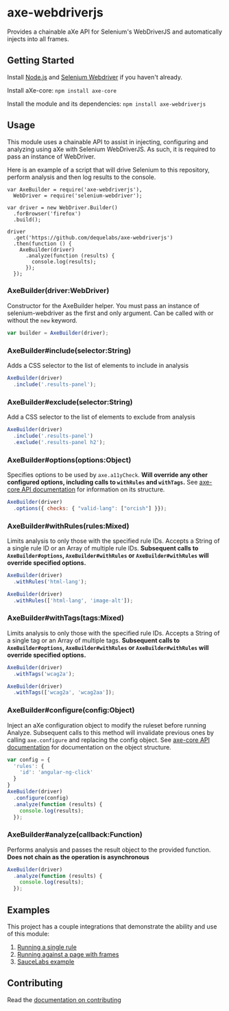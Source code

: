 # axe-webdriverjs

Provides a chainable aXe API for Selenium's WebDriverJS and automatically injects into all frames.

## Getting Started

Install [Node.js](https://docs.npmjs.com/getting-started/installing-node) and [Selenium Webdriver](https://www.npmjs.com/package/selenium-webdriver) if you haven't already.

Install aXe-core: `npm install axe-core`

Install the module and its dependencies: `npm install axe-webdriverjs`

## Usage

This module uses a chainable API to assist in injecting, configuring and analyzing using aXe with Selenium WebDriverJS.  As such, it is required to pass an instance of WebDriver.

Here is an example of a script that will drive Selenium to this repository, perform analysis and then log results to the console.
```
var AxeBuilder = require('axe-webdriverjs'),
  WebDriver = require('selenium-webdriver');

var driver = new WebDriver.Builder()
  .forBrowser('firefox')
  .build();

driver
  .get('https://github.com/dequelabs/axe-webdriverjs')
  .then(function () {
    AxeBuilder(driver)
      .analyze(function (results) {
        console.log(results);
      });
  });
```

### AxeBuilder(driver:WebDriver)

Constructor for the AxeBuilder helper. You must pass an instance of selenium-webdriver as the first and only argument.  Can be called with or without the `new` keyword.

```javascript
var builder = AxeBuilder(driver);
```

### AxeBuilder#include(selector:String)

Adds a CSS selector to the list of elements to include in analysis

```javascript
AxeBuilder(driver)
  .include('.results-panel');
```

### AxeBuilder#exclude(selector:String)

Add a CSS selector to the list of elements to exclude from analysis

```javascript
AxeBuilder(driver)
  .include('.results-panel')
  .exclude('.results-panel h2');
```

### AxeBuilder#options(options:Object)

Specifies options to be used by `axe.a11yCheck`.  **Will override any other configured options, including calls to `withRules` and `withTags`.** See [axe-core API documentation](https://github.com/dequelabs/axe-core/blob/master/doc/API.md) for information on its structure.

```javascript
AxeBuilder(driver)
  .options({ checks: { "valid-lang": ["orcish"] }});
```

### AxeBuilder#withRules(rules:Mixed)

Limits analysis to only those with the specified rule IDs.  Accepts a String of a single rule ID or an Array of multiple rule IDs. **Subsequent calls to `AxeBuilder#options`, `AxeBuilder#withRules` or `AxeBuilder#withRules` will override specified options.**

```javascript
AxeBuilder(driver)
  .withRules('html-lang');
```

```javascript
AxeBuilder(driver)
  .withRules(['html-lang', 'image-alt']);
```

### AxeBuilder#withTags(tags:Mixed)

Limits analysis to only those with the specified rule IDs.  Accepts a String of a single tag or an Array of multiple tags.  **Subsequent calls to `AxeBuilder#options`, `AxeBuilder#withRules` or `AxeBuilder#withRules` will override specified options.**

```javascript
AxeBuilder(driver)
  .withTags('wcag2a');
```

```javascript
AxeBuilder(driver)
  .withTags(['wcag2a', 'wcag2aa']);
```

### AxeBuilder#configure(config:Object)

Inject an aXe configuration object to modify the ruleset before running Analyze. Subsequent calls to this
method will invalidate previous ones by calling `axe.configure` and replacing the config object. See
[axe-core API documentation](https://github.com/dequelabs/axe-core/blob/master/doc/API.md#api-name-axeconfigure)
for documentation on the object structure.

```javascript
var config = {
  'rules': {
    'id': 'angular-ng-click'
  }
}
AxeBuilder(driver)
  .configure(config)
  .analyze(function (results) {
    console.log(results);
  });
```


### AxeBuilder#analyze(callback:Function)

Performs analysis and passes the result object to the provided function.  **Does not chain as the operation is asynchronous**

```javascript
AxeBuilder(driver)
  .analyze(function (results) {
    console.log(results);
  });
```

## Examples

This project has a couple integrations that demonstrate the ability and use of this module:

1. [Running a single rule](test/integration/doc-lang.js)
1. [Running against a page with frames](test/integration/frames.js)
1. [SauceLabs example](test/integration/sauce.js)


## Contributing

Read the [documentation on contributing](CONTRIBUTING.md)
